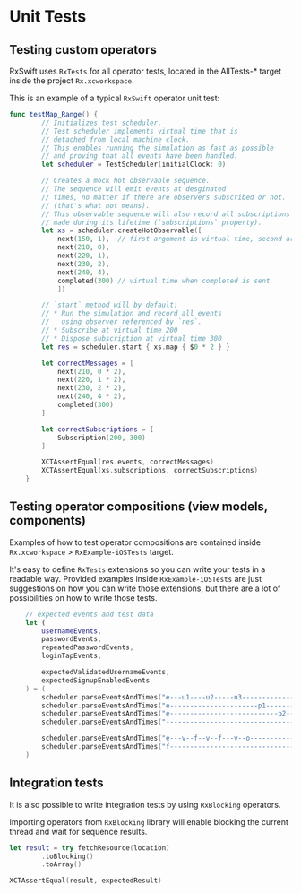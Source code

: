 Unit Tests
==========

## Testing custom operators

RxSwift uses `RxTests` for all operator tests, located in the AllTests-* target inside the project `Rx.xcworkspace`.

This is an example of a typical `RxSwift` operator unit test:

```swift
func testMap_Range() {
        // Initializes test scheduler.
        // Test scheduler implements virtual time that is
        // detached from local machine clock.
        // This enables running the simulation as fast as possible
        // and proving that all events have been handled.
        let scheduler = TestScheduler(initialClock: 0)

        // Creates a mock hot observable sequence.
        // The sequence will emit events at desginated
        // times, no matter if there are observers subscribed or not.
        // (that's what hot means).
        // This observable sequence will also record all subscriptions
        // made during its lifetime (`subscriptions` property).
        let xs = scheduler.createHotObservable([
            next(150, 1),  // first argument is virtual time, second argument is element value
            next(210, 0),
            next(220, 1),
            next(230, 2),
            next(240, 4),
            completed(300) // virtual time when completed is sent
            ])

        // `start` method will by default:
        // * Run the simulation and record all events
        //   using observer referenced by `res`.
        // * Subscribe at virtual time 200
        // * Dispose subscription at virtual time 300
        let res = scheduler.start { xs.map { $0 * 2 } }

        let correctMessages = [
            next(210, 0 * 2),
            next(220, 1 * 2),
            next(230, 2 * 2),
            next(240, 4 * 2),
            completed(300)
        ]

        let correctSubscriptions = [
            Subscription(200, 300)
        ]

        XCTAssertEqual(res.events, correctMessages)
        XCTAssertEqual(xs.subscriptions, correctSubscriptions)
    }
```

## Testing operator compositions (view models, components)

Examples of how to test operator compositions are contained inside `Rx.xcworkspace` > `RxExample-iOSTests` target.

It's easy to define `RxTests` extensions so you can write your tests in a readable way. Provided examples inside `RxExample-iOSTests` are just suggestions on how you can write those extensions, but there are a lot of possibilities on how to write those tests.

```swift
    // expected events and test data
    let (
        usernameEvents,
        passwordEvents,
        repeatedPasswordEvents,
        loginTapEvents,

        expectedValidatedUsernameEvents,
        expectedSignupEnabledEvents
    ) = (
        scheduler.parseEventsAndTimes("e---u1----u2-----u3-----------------", values: stringValues).first!,
        scheduler.parseEventsAndTimes("e----------------------p1-----------", values: stringValues).first!,
        scheduler.parseEventsAndTimes("e---------------------------p2---p1-", values: stringValues).first!,
        scheduler.parseEventsAndTimes("------------------------------------", values: events).first!,

        scheduler.parseEventsAndTimes("e---v--f--v--f---v--o----------------", values: validations).first!,
        scheduler.parseEventsAndTimes("f--------------------------------t---", values: booleans).first!
    )
```

## Integration tests

It is also possible to write integration tests by using `RxBlocking` operators.

Importing operators from `RxBlocking` library will enable blocking the current thread and wait for sequence results.

```swift
let result = try fetchResource(location)
        .toBlocking()
        .toArray()

XCTAssertEqual(result, expectedResult)
```
